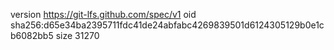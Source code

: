 version https://git-lfs.github.com/spec/v1
oid sha256:d65e34ba2395711fdc41de24abfabc4269839501d6124305129b0e1cb6082bb5
size 31270
